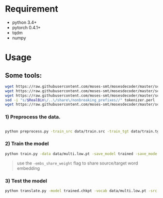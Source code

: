 

# Requirement
- python 3.4+
- pytorch 0.4.1+
- tqdm
- numpy


# Usage

## Some  tools:



```bash
wget https://raw.githubusercontent.com/moses-smt/mosesdecoder/master/scripts/tokenizer/tokenizer.perl
wget https://raw.githubusercontent.com/moses-smt/mosesdecoder/master/scripts/share/nonbreaking_prefixes/nonbreaking_prefix.de
wget https://raw.githubusercontent.com/moses-smt/mosesdecoder/master/scripts/share/nonbreaking_prefixes/nonbreaking_prefix.en
sed -i "s/$RealBin\/..\/share\/nonbreaking_prefixes//" tokenizer.perl
wget https://raw.githubusercontent.com/moses-smt/mosesdecoder/master/scripts/generic/multi-bleu.perl
```



### 1) Preprocess the data.
```bash

python preprocess.py -train_src data/train.src -train_tgt data/train.tgt -valid_src data/val.src -valid_tgt data/val.tgt -save_data data/multi.low.pt
```

### 2) Train the model
```bash
python train.py -data data/multi.low.pt -save_model trained -save_mode best -proj_share_weight -label_smoothing
```
> use the `-embs_share_weight` flag to share source/target word embedding

### 3) Test the model
```bash
python translate.py -model trained.chkpt -vocab data/multi.low.pt -src data/test.en.src
```